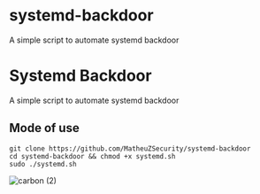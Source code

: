 # systemd-backdoor
A simple script to automate systemd backdoor

# Systemd Backdoor
A simple script to automate systemd backdoor

## Mode of use 

```
git clone https://github.com/MatheuZSecurity/systemd-backdoor
cd systemd-backdoor && chmod +x systemd.sh
sudo ./systemd.sh
```

![carbon (2)](https://user-images.githubusercontent.com/88067225/206903790-68968774-0a7d-4d66-95f6-a2c8e4f2fb91.png)
